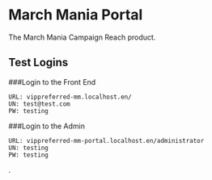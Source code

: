 # March Mania Portal

The March Mania Campaign Reach product.

## Test Logins

###Login to the Front End
```
URL: vippreferred-mm.localhost.en/
UN: test@test.com
PW: testing
```

###Login to the Admin
```
URL: vippreferred-mm-portal.localhost.en/administrator
UN: testing
PW: testing
```
.
